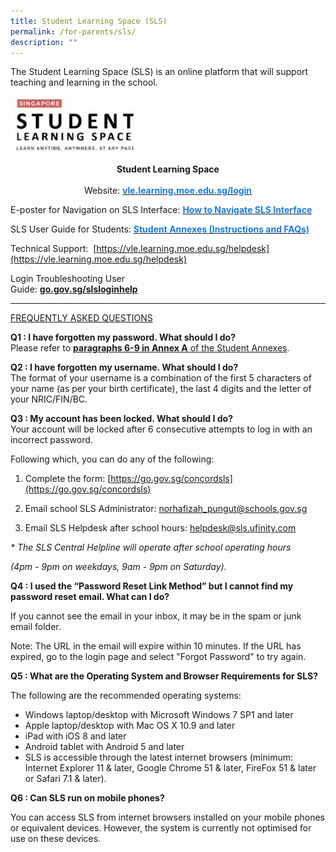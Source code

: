 ```yaml
---
title: Student Learning Space (SLS)
permalink: /for-parents/sls/
description: ""
---
```

The Student Learning Space (SLS) is an online platform that will support teaching and learning in the school.  

<img src="/images/SLS.jpeg" 
     style="width:40%">


<center><b>Student Learning Space</b></center> 

<center>Website: <a href=https://vle.learning.moe.edu.sg/login><span style="text-decoration:none;color:#1A7BDF"><b>vle.learning.moe.edu.sg/login</b></span></center></a>  

E-poster for Navigation on SLS Interface: <a href="/files/Student-E-Poster-for-Navigation-on-SLS.pdf"><span style="text-decoration:none;color:#1A7BDF"><b>How to Navigate SLS Interface</b></a>

SLS User Guide for Students:  <a href="/files/2-Annexes-to-Letter-to-Parents.pdf"><span style="text-decoration:none;color:#1A7BDF"><b>Student Annexes (Instructions and FAQs)</b></a>

Technical Support:  [https://vle.learning.moe.edu.sg/helpdesk](https://vle.learning.moe.edu.sg/helpdesk)  
 
Login Troubleshooting User  
Guide: [**go.gov.sg/slsloginhelp**](http://go.gov.sg/slsloginhelp)   
  
-------------- 
  
<u>FREQUENTLY ASKED QUESTIONS</u>
  
**Q1 : I have forgotten my password. What should I do?**   
Please refer to [**paragraphs 6-9 in Annex A** of the Student Annexes](/files/2-Annexes-to-Letter-to-Parents.pdf).
  
**Q2 : I have forgotten my username. What should I do?**    
The format of your username is a combination of the first 5 characters of your name (as per your birth certificate), the last 4 digits and the letter of your NRIC/FIN/BC.  
  
**Q3 : My account has been locked. What should I do?**    
Your account will be locked after 6 consecutive attempts to log in with an incorrect password.  
  

Following which, you can do any of the following:

1) Complete the form: [https://go.gov.sg/concordsls](https://go.gov.sg/concordsls)

2) Email school SLS Administrator: [norhafizah\_pungut@schools.gov.sg](mailto:norhafizah_pungut@schools.gov.sg)

3) Email SLS Helpdesk after school hours: [helpdesk@sls.ufinity.com](mailto:helpdesk@sls.ufinity.com) 

  

_\* The SLS Central Helpline will operate after school operating hours_

_(4pm - 9pm on weekdays, 9am - 9pm on Saturday)._

**Q4 : I used the “Password Reset Link Method” but I cannot find my password reset email. What can I do?**  

If you cannot see the email in your inbox, it may be in the spam or junk email folder.

Note: The URL in the email will expire within 10 minutes. If the URL has expired, go to the login page and select "Forgot Password" to try again.

  

**Q5 : What are the Operating System and Browser Requirements for SLS?**  

The following are the recommended operating systems:

* Windows laptop/desktop with Microsoft Windows 7 SP1 and later
* Apple laptop/desktop with Mac OS X 10.9 and later
* iPad with iOS 8 and later
* Android tablet with Android 5 and later
* SLS is accessible through the latest internet browsers (minimum: Internet Explorer 11 & later, Google Chrome 51 & later, FireFox 51 & later or Safari 7.1 & later).

  

**Q6 : Can SLS run on mobile phones?**

You can access SLS from internet browsers installed on your mobile phones or equivalent devices. However, the system is currently not optimised for use on these devices.